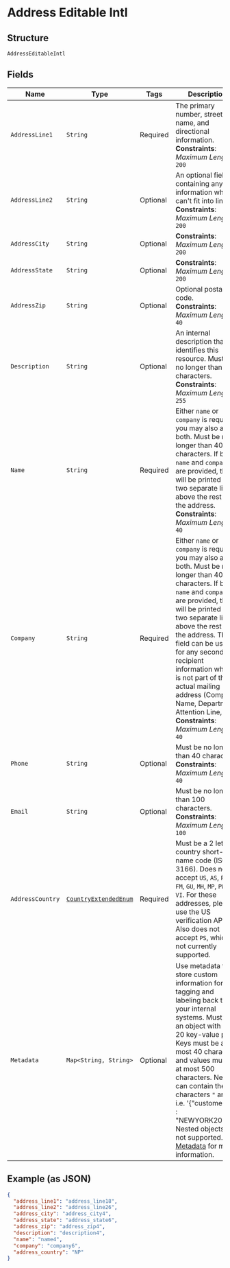
# Address Editable Intl

## Structure

`AddressEditableIntl`

## Fields

| Name | Type | Tags | Description | Getter | Setter |
|  --- | --- | --- | --- | --- | --- |
| `AddressLine1` | `String` | Required | The primary number, street name, and directional information.<br>**Constraints**: *Maximum Length*: `200` | String getAddressLine1() | setAddressLine1(String addressLine1) |
| `AddressLine2` | `String` | Optional | An optional field containing any information which can't fit into line 1.<br>**Constraints**: *Maximum Length*: `200` | String getAddressLine2() | setAddressLine2(String addressLine2) |
| `AddressCity` | `String` | Optional | **Constraints**: *Maximum Length*: `200` | String getAddressCity() | setAddressCity(String addressCity) |
| `AddressState` | `String` | Optional | **Constraints**: *Maximum Length*: `200` | String getAddressState() | setAddressState(String addressState) |
| `AddressZip` | `String` | Optional | Optional postal code.<br>**Constraints**: *Maximum Length*: `40` | String getAddressZip() | setAddressZip(String addressZip) |
| `Description` | `String` | Optional | An internal description that identifies this resource. Must be no longer than 255 characters.<br>**Constraints**: *Maximum Length*: `255` | String getDescription() | setDescription(String description) |
| `Name` | `String` | Required | Either `name` or `company` is required, you may also add both. Must be no longer than 40 characters. If both `name` and `company` are provided, they will be printed on two separate lines above the rest of the address.<br>**Constraints**: *Maximum Length*: `40` | String getName() | setName(String name) |
| `Company` | `String` | Required | Either `name` or `company` is required, you may also add both. Must be no longer than 40 characters. If both `name` and `company` are provided, they will be printed on two separate lines above the rest of the address. This field can be used for any secondary recipient information which is not part of the actual mailing address (Company Name, Department, Attention Line, etc).<br>**Constraints**: *Maximum Length*: `40` | String getCompany() | setCompany(String company) |
| `Phone` | `String` | Optional | Must be no longer than 40 characters.<br>**Constraints**: *Maximum Length*: `40` | String getPhone() | setPhone(String phone) |
| `Email` | `String` | Optional | Must be no longer than 100 characters.<br>**Constraints**: *Maximum Length*: `100` | String getEmail() | setEmail(String email) |
| `AddressCountry` | [`CountryExtendedEnum`](../../doc/models/country-extended-enum.md) | Required | Must be a 2 letter country short-name code (ISO 3166). Does not accept `US`, `AS`, `PR`, `FM`, `GU`, `MH`, `MP`, `PW`, or `VI`. For these addresses, please use the US verification API. Also does not accept `PS`, which is not currently supported. | CountryExtendedEnum getAddressCountry() | setAddressCountry(CountryExtendedEnum addressCountry) |
| `Metadata` | `Map<String, String>` | Optional | Use metadata to store custom information for tagging and labeling back to your internal systems. Must be an object with up to 20 key-value pairs. Keys must be at most 40 characters and values must be at most 500 characters. Neither can contain the characters `"` and `\`. i.e. '{"customer_id" : "NEWYORK2015"}' Nested objects are not supported.  See [Metadata](#section/Metadata) for more information. | Map<String, String> getMetadata() | setMetadata(Map<String, String> metadata) |

## Example (as JSON)

```json
{
  "address_line1": "address_line18",
  "address_line2": "address_line26",
  "address_city": "address_city4",
  "address_state": "address_state6",
  "address_zip": "address_zip4",
  "description": "description4",
  "name": "name4",
  "company": "company6",
  "address_country": "NP"
}
```

